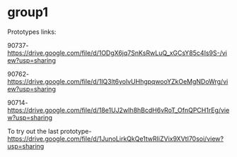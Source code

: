 # group1

Prototypes links:

90737-https://drive.google.com/file/d/1ODgX6jq7SnKsRwLuQ_xGCsY85c4Is9S-/view?usp=sharing

90762-https://drive.google.com/file/d/1lQ3lt6yolvUHhgpqwooYZkOeMgNDoWrg/view?usp=sharing
 
90714-https://drive.google.com/file/d/18e1UJ2wIh8hBcdH6vRoT_OfnQPCH1rEg/view?usp=sharing 

To try out the last prototype-https://drive.google.com/file/d/1JunoLirkQkQe1twRIiZVix9XVtI70soi/view?usp=sharing